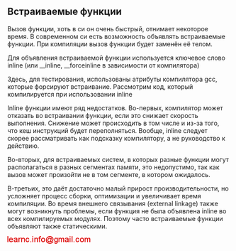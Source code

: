 ## Встраиваемые функции

Вызов функции, хоть в си он очень быстрый, отнимает некоторое время. В 
современном си есть возможность объявлять встраиваемые функции. При компиляции вызов функции будет заменён её телом.

Для объявления встраиваемой функции используется ключевое слово inline (или __inline, __forceinline в зависимости от 
компилятора)

Здесь, для тестирования, использованы атрибуты компилятора gcc, которые форсируют встраивание. Рассмотрим код, который компилируется при использовании inline

Inline функции имеют ряд недостатков. Во-первых, компилятор может отказать во встраивании функции, если это снижает скорость 
выполнения. Снижение может происходить в том числе и из-за того, что кеш инструкций будет переполняться. Вообще, inline
следует скорее рассматривать как подсказку компилятору, а не руководство к действию.

Во-вторых, для встраиваемых систем, в которых разные функции могут располагаться в разных сегментах памяти, это недопустимо, так как вызов может произойти не в том сегменте, в котором ожидалось.

В-третьих, это даёт достаточно малый прирост производительности, но усложняет процесс сборки, оптимизации и увеличивает время компиляции. Во время внешнего связывания (external linkage) также могут возникнуть проблемы, если функция не была объявлена inline во всех компилируемых модулях. Поэтому часто встраиваемые функции объявляют также статическими.

![mail.png](../images/mail.png)

